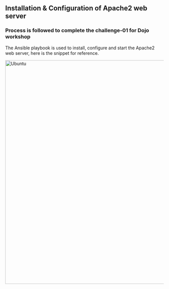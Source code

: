 ## Installation & Configuration of Apache2 web server

### Process is followed to complete the challenge-01 for Dojo workshop

The Ansible playbook is used to install, configure and start the Apache2 web server, here is the snippet for reference.

<img width="711" alt="Ubuntu" src="https://user-images.githubusercontent.com/105382292/169890500-51b728ad-84fe-4210-8792-632b3cbc34ce.png">





